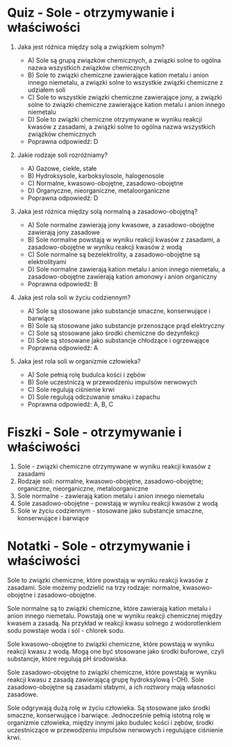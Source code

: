  # Quiz - Sole - otrzymywanie i właściwości
1. Jaka jest różnica między solą a związkiem solnym?
   - A) Sole są grupą związków chemicznych, a związki solne to ogólna nazwa wszystkich związków chemicznych
   - B) Sole to związki chemiczne zawierające kation metalu i anion innego niemetalu, a związki solne to wszystkie związki chemiczne z udziałem soli
   - C) Sole to wszystkie związki chemiczne zawierające jony, a związki solne to związki chemiczne zawierające kation metalu i anion innego niemetalu
   - D) Sole to związki chemiczne otrzymywane w wyniku reakcji kwasów z zasadami, a związki solne to ogólna nazwa wszystkich związków chemicznych
   - Poprawna odpowiedź: D

2. Jakie rodzaje soli rozróżniamy?
   - A) Gazowe, ciekłe, stałe
   - B) Hydroksysole, karboksylosole, halogenosole
   - C) Normalne, kwasowo-obojętne, zasadowo-obojętne
   - D) Organyczne, nieorganiczne, metaloorganiczne
   - Poprawna odpowiedź: D

3. Jaka jest różnica między solą normalną a zasadowo-obojętną?
   - A) Sole normalne zawierają jony kwasowe, a zasadowo-obojętne zawierają jony zasadowe
   - B) Sole normalne powstają w wyniku reakcji kwasów z zasadami, a zasadowo-obojętne w wyniku reakcji kwasów z wodą
   - C) Sole normalne są bezelektrolity, a zasadowo-obojętne są elektrolityami
   - D) Sole normalne zawierają kation metalu i anion innego niemetalu, a zasadowo-obojętne zawierają kation amonowy i anion organiczny
   - Poprawna odpowiedź: B

4. Jaka jest rola soli w życiu codziennym?
   - A) Sole są stosowane jako substancje smaczne, konserwujące i barwiące
   - B) Sole są stosowane jako substancje przenoszące prąd elektryczny
   - C) Sole są stosowane jako środki chemiczne do dezynfekcji
   - D) Sole są stosowane jako substancje chłodzące i ogrzewające
   - Poprawna odpowiedź: A

5. Jaka jest rola soli w organizmie człowieka?
   - A) Sole pełnią rolę budulca kości i zębów
   - B) Sole uczestniczą w przewodzeniu impulsów nerwowych
   - C) Sole regulują ciśnienie krwi
   - D) Sole regulują odczuwanie smaku i zapachu
   - Poprawna odpowiedź: A, B, C

# Fiszki - Sole - otrzymywanie i właściwości
1. Sole - związki chemiczne otrzymywane w wyniku reakcji kwasów z zasadami
2. Rodzaje soli: normalne, kwasowo-obojętne, zasadowo-obojętne; organiczne, nieorganiczne, metaloorganiczne
3. Sole normalne - zawierają kation metalu i anion innego niemetalu
4. Sole zasadowo-obojętne - powstają w wyniku reakcji kwasów z wodą
5. Sole w życiu codziennym - stosowane jako substancje smaczne, konserwujące i barwiące

# Notatki - Sole - otrzymywanie i właściwości
Sole to związki chemiczne, które powstają w wyniku reakcji kwasów z zasadami. Sole możemy podzielić na trzy rodzaje: normalne, kwasowo-obojętne i zasadowo-obojętne.

Sole normalne są to związki chemiczne, które zawierają kation metalu i anion innego niemetalu. Powstają one w wyniku reakcji chemicznej między kwasem a zasadą. Na przykład w reakcji kwasu solnego z wodorotlenkiem sodu powstaje woda i sól - chlorek sodu.

Sole kwasowo-obojętne to związki chemiczne, które powstają w wyniku reakcji kwasu z wodą. Mogą one być stosowane jako środki buforowe, czyli substancje, które regulują pH środowiska.

Sole zasadowo-obojętne to związki chemiczne, które powstają w wyniku reakcji kwasu z zasadą zawierającą grupę hydroksylową (-OH). Sole zasadowo-obojętne są zasadami słabymi, a ich roztwory mają własności zasadowe.

Sole odgrywają dużą rolę w życiu człowieka. Są stosowane jako środki smaczne, konserwujące i barwiące. Jednocześnie pełnią istotną rolę w organizmie człowieka, między innymi jako budulec kości i zębów, środki uczestniczące w przewodzeniu impulsów nerwowych i regulujące ciśnienie krwi.